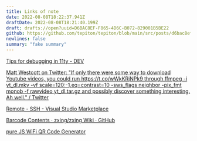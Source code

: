 ```yaml
---
title: Links of note
date: 2022-08-08T18:22:37.941Z
draftDate: 2022-08-08T18:21:40.199Z
draft: drafts://open?uuid=D6BAC8EF-F865-4D6C-B072-829001B5BE22
github: https://github.com/tepiton/tepiton/blob/main/src/posts/d6bac8ef-f865-4d6c-b072-829001b5be22.md
newlines: false
summary: "fake summary"
---
```

[Tips for debugging in 11ty - DEV](https://dev.to/griffadev/tips-for-debugging-in-11ty-1e00)

[Matt Westcott on Twitter: "If only there were some way to download Youtube videos, you could run https://t.co/wWkKRjNPk9 through ffmpeg -i yt_dl.mkv -vf scale=120:-1,eq=contrast=10 -sws_flags neighbor -pix_fmt monob -f rawvideo yt_dl.tar.gz and possibly discover something interesting. Ah well." / Twitter](https://mobile.twitter.com/gasmanic/status/1320107219866836994)

[Remote - SSH - Visual Studio Marketplace](https://marketplace.visualstudio.com/items?itemName=ms-vscode-remote.remote-ssh)

[Barcode Contents · zxing/zxing Wiki · GitHub](https://github.com/zxing/zxing/wiki/Barcode-Contents#wi-fi-network-config-android-ios-11)

[pure JS WiFi QR Code Generator](https://qifi.org/)
